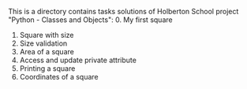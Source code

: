 This is a directory contains tasks solutions of Holberton School project "Python - Classes and Objects":
0. My first square
1. Square with size
2. Size validation
3. Area of a square
4. Access and update private attribute
5. Printing a square
6. Coordinates of a square